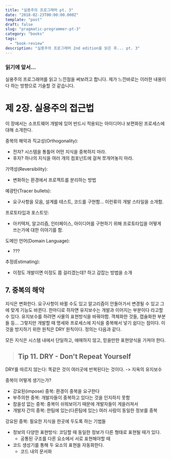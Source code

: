 ```yaml
---
title: "실용주의 프로그래머 pt. 3"
date: "2018-02-23T00:00:00.000Z"
template: "post"
draft: false
slug: "pragmatic-programmer-pt-3"
category: "books"
tags: 
  - "book-review"
description: "실용주의 프로그래머 2nd edition을 읽은 후... pt. 3"
---
```


### 읽기에 앞서...

실용주의 프로그래머를 읽고 느낀점을 써보려고 합니다. 제가 느낀바로는 이러한 내용이다 하는 방향으로 기술할 것 같습니다.

# 제 2장. 실용주의 접근법

이 장에서는 소프트웨어 개발에 있어 반드시 적용되는 아이디어나 보편화된 프로세스에 대해 소개한다.

중복의 해악과 직교성(Orthogonality):
* 전자? 시스템을 통틀어 어떤 지식을 중복하지 마라.
* 후자? 하나의 지식을 여러 개의 컴포넌트에 걸쳐 쪼개어놓지 마라.


가역성(Reversibility):
* 변화하는 환경에서 프로젝트를 분리하는 방법


예광탄(Tracer bullets):
* 요구사항을 모음, 설계를 테스트, 코드를 구현함... 이런류의 개발 스타일을 소개함.

프로토타입과 포스트잇:
* 아키텍처, 알고리즘, 인터페이스, 아이디어를 구현하기 위해 프로토타입을 어떻게 쓰는가에 대한 이야기를 함.

도메인 언어(Domain Language):
* ???

추정(Estimating):
* 이정도 개발이면 이정도 쯤 걸리겠는데? 하고 감잡는 방법을 소개


## 7. 중복의 해악

지식은 변화한다. 요구사항이 바뀔 수도 있고 알고리즘이 안돌아가서 변경될 수 있고 그에 맞게 기능도 바뀐다. 한마디로 하자면 유지보수는 개발과 이어지는 부분이다 라고할 수 있다.
유지보수를 하려면 사물의 표현방식을 바꿔야함. 객체화한 것들, 캡슐화한 부분들 등... 그렇지만 개발할 때 명세와 프로세스에 지식을 중복해서 넣기 쉽다는 점이다. 이것을 방지하기 위한 원칙은 DRY 원칙이다. 정의는 다음과 같다.

모든 지식은 시스템 내에서 단일하고, 애매하지 않고, 믿을만한 표현양식을 가져야 한다.

> ## Tip 11. DRY - Don't Repeat Yourself

DRY를 따르지 않는다: 똑같은 것이 여러곳에 반복된다는 것이다. -> 지옥의 유지보수

중복이 어떻게 생기는가?

* 강요된(impose) 중복: 환경이 중복을 요구한다
* 부주의한 중복: 개발자들이 중복하고 있다는 것을 인지하지 못함
* 참을성 없는 중복: 중복이 쉬워보이기 때문에 개발자들이 게을러져서
* 개발자 간의 중복: 한팀에 있는(다른팀에 있는) 여러 사람이 동일한 정보를 중복


강요된 중복:
필요한 지식을 한곳에 두도록 하는 기법들
- 정보의 다양한 표현방식: 코딩할 때 동일한 정보가 다른 형태로 표현될 때가 있다. 
    * 공통된 구조를 다른 요소에서 서로 표현해야할 때
- 코드 생성기를 통해 두 요소의 표현을 자동화한다.
    * 코드 내의 문서화
